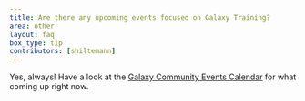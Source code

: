 ```yaml
---
title: Are there any upcoming events focused on Galaxy Training?
area: other
layout: faq
box_type: tip
contributors: [shiltemann]
---
```


Yes, always! Have a look at the [Galaxy Community Events Calendar](https://galaxyproject.org/events/) for what coming up right now.


